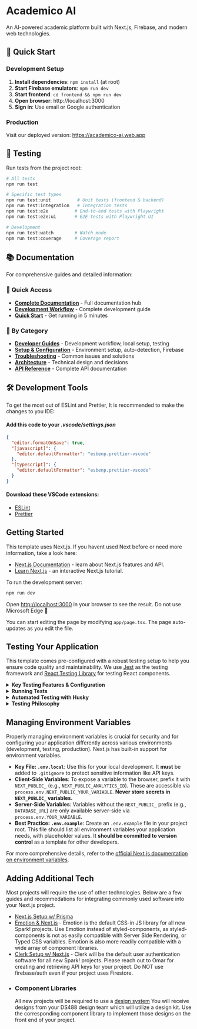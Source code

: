 # Academico AI

An AI-powered academic platform built with Next.js, Firebase, and modern web technologies.

## 🚀 Quick Start

### Development Setup

1. **Install dependencies**: `npm install` (at root)
2. **Start Firebase emulators**: `npm run dev`
3. **Start frontend**: `cd frontend && npm run dev`
4. **Open browser**: http://localhost:3000
5. **Sign in**: Use email or Google authentication

### Production

Visit our deployed version: https://academico-ai.web.app

## 🧪 Testing

Run tests from the project root:

```bash
# All tests
npm run test

# Specific test types
npm run test:unit          # Unit tests (frontend & backend)
npm run test:integration   # Integration tests
npm run test:e2e          # End-to-end tests with Playwright
npm run test:e2e:ui       # E2E tests with Playwright UI

# Development
npm run test:watch        # Watch mode
npm run test:coverage     # Coverage report
```

## 📚 Documentation

For comprehensive guides and detailed information:

### 🚀 **Quick Access**
- **[Complete Documentation](./docs/)** - Full documentation hub
- **[Development Workflow](./docs/developer/DETAILED_DEVELOPMENT_WORKFLOW.md)** - Complete development guide
- **[Quick Start](./docs/getting-started/quick-start.md)** - Get running in 5 minutes

### 📁 **By Category**
- **[Developer Guides](./docs/developer/)** - Development workflow, local setup, testing
- **[Setup & Configuration](./docs/setup/)** - Environment setup, auto-detection, Firebase
- **[Troubleshooting](./docs/troubleshooting/)** - Common issues and solutions  
- **[Architecture](./docs/architecture/)** - Technical design and decisions
- **[API Reference](./docs/api/)** - Complete API documentation

## 🛠 Development Tools

To get the most out of ESLint and Prettier, It is recommended to make the changes to you IDE:

#### Add this code to your _.vscode/settings.json_

```json
{
  "editor.formatOnSave": true,
  "[javascript]": {
    "editor.defaultFormatter": "esbenp.prettier-vscode"
  },
  "[typescript]": {
    "editor.defaultFormatter": "esbenp.prettier-vscode"
  }
}
```

#### Download these VSCode extensions:

- [ESLint](https://marketplace.visualstudio.com/items?itemName=dbaeumer.vscode-eslint)
- [Prettier](https://marketplace.visualstudio.com/items?itemName=esbenp.prettier-vscode)

## Getting Started

This template uses Next.js. If you havent used Next before or need more information, take a look here:

- [Next.js Documentation](https://nextjs.org/docs) - learn about Next.js features and API.
- [Learn Next.js](https://nextjs.org/learn) - an interactive Next.js tutorial.

To run the development server:

```bash
npm run dev
```

Open [http://localhost:3000](http://localhost:3000) in your browser to see the result. Do not use Microsoft Edge 🤮

You can start editing the page by modifying `app/page.tsx`. The page auto-updates as you edit the file.

## Testing Your Application

This template comes pre-configured with a robust testing setup to help you ensure code quality and maintainability. We use [Jest](https://jestjs.io/) as the testing framework and [React Testing Library](https://testing-library.com/docs/react-testing-library/intro/) for testing React components.

<details>
  <summary><strong>Key Testing Features & Configuration</strong></summary>

#### Integrated Tools

- **Jest:** A delightful JavaScript Testing Framework with a focus on simplicity. It works out of the box for most Next.js projects.
- **React Testing Library (RTL):** Provides light-weight utility functions on top of `react-dom` and `react-dom/test-utils`, in a way that encourages better testing practices. Its primary guiding principle is: _"The more your tests resemble the way your software is used, the more confidence they can give you."_
- **`@testing-library/jest-dom`:** Custom Jest matchers to extend Jest with useful assertions for DOM states (e.g., `toBeInTheDocument()`, `toHaveClass()`).

#### Configuration Files

- **`jest.config.ts`:** The main configuration file for Jest. It defines how Jest discovers and runs your tests, what environment to use (e.g., `jsdom` for browser-like environment), and any transformations needed (e.g., using `ts-node` for TypeScript).
- **`jest.setup.ts`:** This file is run before each test suite. It's used for global test setup, such as importing `@testing-library/jest-dom` to make its matchers available in all tests, or for setting up global mocks (like the `window.matchMedia` mock included in this template).

#### Test File Location

- Tests are co-located with the components or modules they are testing. For example, tests for `MyComponent.tsx` would typically be in a file named `MyComponent.test.tsx` within the same directory. This makes it easy to find and manage tests alongside the code they cover. Our `jest.config.ts` is set up to discover these `*.test.tsx` (and `*.test.ts`) files.

</details>

<details>
  <summary><strong>Running Tests</strong></summary>

You can run your tests using the following npm scripts:

- **`npm test`**: Runs all tests once. This is also the command used by the automated pre-commit and pre-push hooks.
  ```bash
  npm test
  ```
- **`npm run test:watch`**: Runs tests in watch mode. Jest will re-run tests related to changed files, which is very useful during development.
  ```bash
  npm run test:watch
  ```
- **`npm run test:coverage`**: Runs all tests and generates a code coverage report. This helps you see what percentage of your codebase is covered by tests. The report will be generated in a `coverage/` directory.
  ```bash
  npm run test:coverage
  ```
  </details>

<details>
  <summary><strong>Automated Testing with Husky</strong></summary>

To maintain code quality and prevent regressions, this template uses [Husky](https://typicode.github.io/husky/) to manage Git hooks. The following hooks are configured:

- **`pre-commit`**: Before any commit is finalized, this hook runs:

  1.  `npx lint-staged`: Lints and formats staged files (`*.{js,jsx,ts,tsx}`) using ESLint and Prettier.
  2.  `npm test`: Runs the entire test suite.
      If either linting/formatting fails or any test fails, the commit will be aborted, allowing you to fix the issues before committing.

- **`pre-push`**: Before any push to a remote repository, this hook runs:
  1.  `npm test`: Runs the entire test suite.
      If any test fails, the push will be aborted.

This ensures that your codebase remains well-formatted, lint-free, and that all tests are passing before changes are shared or integrated.

</details>

<details>
  <summary><strong>Testing Philosophy</strong></summary>

- **Focus on User Behavior:** Write tests that verify the functionality of your components from a user's perspective. React Testing Library encourages this by providing utilities to query and interact with the DOM in a way similar to how a user would.
- **Unit & Integration Tests:** Aim for a healthy mix of unit tests (testing individual functions or components in isolation) and integration tests (testing how multiple components work together).
- **Confidence, Not Coverage Alone:** While code coverage is a useful metric, the primary goal of testing is to give you confidence that your application works as expected. Prioritize tests that cover critical user flows and complex logic.
- **Readable and Maintainable Tests:** Write clear, concise, and well-structured tests. Like your application code, test code should also be maintainable.
</details>

## Managing Environment Variables

Properly managing environment variables is crucial for security and for configuring your application differently across various environments (development, testing, production). Next.js has built-in support for environment variables.

- **Key File: `.env.local`**: Use this for your local development. It **must** be added to `.gitignore` to protect sensitive information like API keys.
- **Client-Side Variables**: To expose a variable to the browser, prefix it with `NEXT_PUBLIC_` (e.g., `NEXT_PUBLIC_ANALYTICS_ID`). These are accessible via `process.env.NEXT_PUBLIC_YOUR_VARIABLE`. **Never store secrets in `NEXT_PUBLIC_` variables.**
- **Server-Side Variables**: Variables without the `NEXT_PUBLIC_` prefix (e.g., `DATABASE_URL`) are only available server-side via `process.env.YOUR_VARIABLE`.
- **Best Practice: `.env.example`**: Create an `.env.example` file in your project root. This file should list all environment variables your application needs, with placeholder values. It **should be committed to version control** as a template for other developers.

For more comprehensive details, refer to the [official Next.js documentation on environment variables](https://nextjs.org/docs/pages/building-your-application/configuring/environment-variables).

## Adding Additional Tech

Most projects will require the use of other technologies. Below are a few guides and recommedations for integrating commonly used software into your Next.js project.

- [Next.js Setup w/ Prisma](https://www.dhiwise.com/post/the-ultimate-guide-to-next-js-prisma-setup)
- [Emotion & Next.js](https://www.dhiwise.com/post/implementing-nextjs-emotions-in-your-project) - Emotion is the default CSS-in JS library for all new Spark! projects. Use Emotion instead of styled-components, as styled-components is not as easily compatible with Server Side Rendering, or Typed CSS variables. Emotion is also more readily compatible with a wide array of component libraries.
- [Clerk Setup w/ Next.js](https://clerk.com/docs/quickstarts/nextjs) - Clerk will be the default user authentication software for all new Spark! projects. Please reach out to Omar for creating and retrieving API keys for your project. Do NOT use firebase/auth even if your project uses Firestore.
- ### Component Libraries
  All new projects will be required to use a [design system](https://www.figma.com/blog/design-systems-101-what-is-a-design-system/) You will receive designs from your DS488 design team which will utilize a design kit. Use the corresponding component library to implement those designs on the front end of your project.

